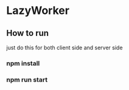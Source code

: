 # LazyWorker

## How to run
just do this for both client side and server side 
### npm install
### npm run start